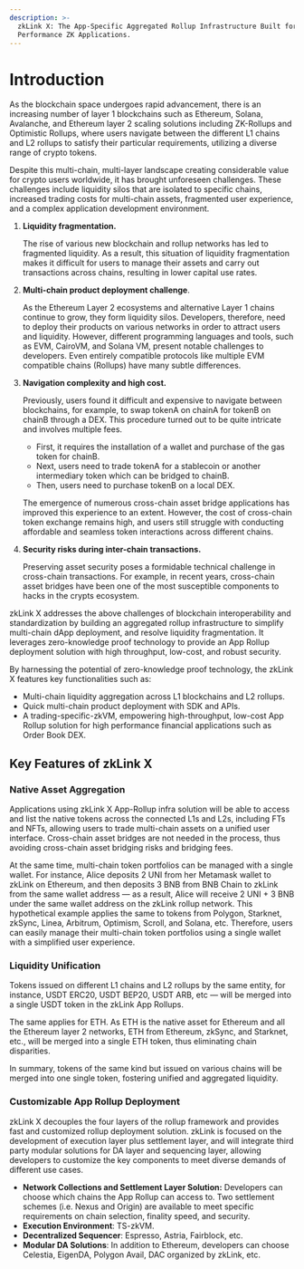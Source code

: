 ```yaml
---
description: >-
  zkLink X: The App-Specific Aggregated Rollup Infrastructure Built for High
  Performance ZK Applications.
---
```


# Introduction

As the blockchain space undergoes rapid advancement, there is an increasing number of layer 1 blockchains such as Ethereum, Solana, Avalanche, and Ethereum layer 2 scaling solutions including ZK-Rollups and Optimistic Rollups, where users navigate between the different L1 chains and L2 rollups to satisfy their particular requirements, utilizing a diverse range of crypto tokens.

Despite this multi-chain, multi-layer landscape creating considerable value for crypto users worldwide, it has brought unforeseen challenges. These challenges include liquidity silos that are isolated to specific chains, increased trading costs for multi-chain assets, fragmented user experience, and a complex application development environment.

1.  **Liquidity fragmentation.**

    The rise of various new blockchain and rollup networks has led to fragmented liquidity. As a result, this situation of liquidity fragmentation makes it difficult for users to manage their assets and carry out transactions across chains, resulting in lower capital use rates.
2.  **Multi-chain product deployment challenge**.

    As the Ethereum Layer 2 ecosystems and alternative Layer 1 chains continue to grow, they form liquidity silos. Developers, therefore, need to deploy their products on various networks in order to attract users and liquidity. However, different programming languages and tools, such as EVM, CairoVM, and Solana VM, present notable challenges to developers. Even entirely compatible protocols like multiple EVM compatible chains (Rollups) have many subtle differences.
3.  **Navigation complexity and high cost.**

    Previously, users found it difficult and expensive to navigate between blockchains, for example, to swap tokenA on chainA for tokenB on chainB through a DEX. This procedure turned out to be quite intricate and involves multiple fees.

    * First, it requires the installation of a wallet and purchase of the gas token for chainB.
    * Next, users need to trade tokenA for a stablecoin or another intermediary token which can be bridged to chainB.
    * Then, users need to purchase tokenB on a local DEX.

    The emergence of numerous cross-chain asset bridge applications has improved this experience to an extent. However, the cost of cross-chain token exchange remains high, and users still struggle with conducting affordable and seamless token interactions across different chains.
4.  **Security risks during inter-chain transactions.**

    Preserving asset security poses a formidable technical challenge in cross-chain transactions. For example, in recent years, cross-chain asset bridges have been one of the most susceptible components to hacks in the crypts ecosystem.

zkLink X addresses the above challenges of blockchain interoperability and standardization by building an aggregated rollup infrastructure to simplify multi-chain dApp deployment, and resolve liquidity fragmentation. It leverages zero-knowledge proof technology to provide an App Rollup deployment solution with high throughput, low-cost, and robust security.

By harnessing the potential of zero-knowledge proof technology, the zkLink X features key functionalities such as:

* Multi-chain liquidity aggregation across L1 blockchains and L2 rollups.
* Quick multi-chain product deployment with SDK and APIs.
* A trading-specific-zkVM, empowering high-throughput, low-cost App Rollup solution for high performance financial applications such as Order Book DEX.

## Key Features of zkLink X

### Native Asset Aggregation

Applications using zkLink X App-Rollup infra solution will be able to access and list the native tokens across the connected L1s and L2s, including FTs and NFTs, allowing users to trade multi-chain assets on a unified user interface. Cross-chain asset bridges are not needed in the process, thus avoiding cross-chain asset bridging risks and bridging fees.

At the same time, multi-chain token portfolios can be managed with a single wallet. For instance, Alice deposits 2 UNI from her Metamask wallet to zkLink on Ethereum, and then deposits 3 BNB from BNB Chain to zkLink from the same wallet address — as a result, Alice will receive 2 UNI + 3 BNB under the same wallet address on the zkLink rollup network. This hypothetical example applies the same to tokens from Polygon, Starknet, zkSync, Linea, Arbitrum, Optimism, Scroll, and Solana, etc. Therefore, users can easily manage their multi-chain token portfolios using a single wallet with a simplified user experience.

### Liquidity Unification

Tokens issued on different L1 chains and L2 rollups by the same entity, for instance, USDT ERC20, USDT BEP20, USDT ARB, etc — will be merged into a single USDT token in the zkLink App Rollups.

The same applies for ETH. As ETH is the native asset for Ethereum and all the Ethereum layer 2 networks, ETH from Ethereum, zkSync, and Starknet, etc., will be merged into a single ETH token, thus eliminating chain disparities.

In summary, tokens of the same kind but issued on various chains will be merged into one single token, fostering unified and aggregated liquidity.

### Customizable App Rollup Deployment

zkLink X decouples the four layers of the rollup framework and provides fast and customized rollup deployment solution. zkLink is focused on the development of execution layer plus settlement layer, and will integrate third party modular solutions for DA layer and sequencing layer, allowing developers to customize the key components to meet diverse demands of different use cases.

* **Network Collections and Settlement Layer Solution:** Developers can choose which chains the App Rollup can access to. Two settlement schemes (i.e. Nexus and Origin) are available to meet specific requirements on chain selection, finality speed, and security.
* **Execution Environment**: TS-zkVM.
* **Decentralized Sequencer**: Espresso, Astria, Fairblock, etc.
* **Modular DA Solutions**: In addition to Ethereum, developers can choose Celestia, EigenDA, Polygon Avail, DAC organized by zkLink, etc.

